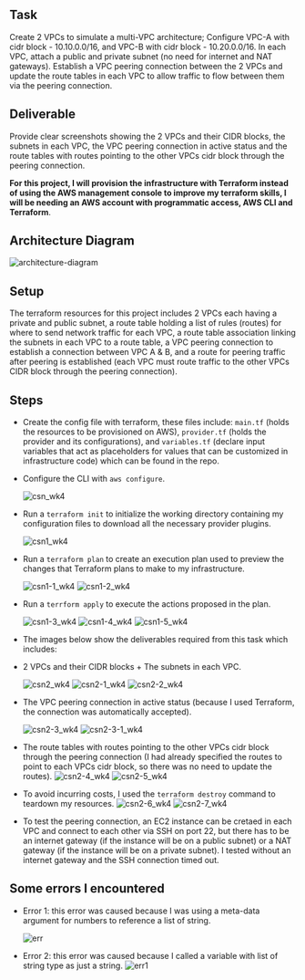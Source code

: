 ## Task
Create 2 VPCs to simulate a multi-VPC architecture; Configure VPC-A with cidr block - 10.10.0.0/16, and VPC-B with cidr block - 10.20.0.0/16. In each VPC, attach a public and private subnet (no need for internet and NAT gateways). Establish a VPC peering connection between the 2 VPCs and update the route tables in each VPC to allow traffic to flow between them via the peering connection.

## Deliverable
Provide clear screenshots showing the 2 VPCs and their CIDR blocks, the subnets in each VPC, the VPC peering connection in active status and the route tables with routes pointing to the other VPCs cidr block through the peering connection.

**For this project, I will provision the infrastructure with Terraform instead of using the AWS management console to improve my terraform skills, I will be needing an AWS account with programmatic access, AWS CLI and Terraform**.

## Architecture Diagram

   ![architecture-diagram](img/arch_dia.png)

## Setup
The terraform resources for this project includes 2 VPCs each having a private and public subnet, a route table holding a list of rules (routes) for where to send network traffic for each VPC, a route table association linking the subnets in each VPC to a route table, a VPC peering connection to establish a connection between VPC A & B, and a route for peering traffic after peering is established (each VPC must route traffic to the other VPCs CIDR block through the peering connection).

## Steps
- Create the config file with terraform, these files include: `main.tf` (holds the resources to be provisioned on AWS), `provider.tf` (holds the provider and its configurations), and `variables.tf` (declare input variables that act as placeholders for values that can be customized in infrastructure code) which can be found in the repo.
- Configure the CLI with `aws configure`.

    ![csn_wk4](img/csn_wk4.png)

- Run a `terraform init` to initialize the working directory containing my configuration files to download all the necessary provider plugins.

    ![csn1_wk4](img/csn1_wk4.png)

- Run a `terraform plan` to create an execution plan used to preview the changes that Terraform plans to make to my infrastructure.

    ![csn1-1_wk4](img/csn1-1_wk4.png)
    ![csn1-2_wk4](img/csn1-2_wk4.png)

- Run a `terrform apply` to execute the actions proposed in the plan.

    ![csn1-3_wk4](img/csn1-3_wk4.png)
    ![csn1-4_wk4](img/csn1-4_wk4.png)
    ![csn1-5_wk4](img/csn1-5_wk4.png)

- The images below show the deliverables required from this task which includes:
- 2 VPCs and their CIDR blocks + The subnets in each VPC.

    ![csn2_wk4](img/csn2_wk4.png)
    ![csn2-1_wk4](img/csn2-1_wk4.png)
    ![csn2-2_wk4](img/csn2-2_wk4.png)

- The VPC peering connection in active status (because I used Terraform, the connection was automatically accepted).

    ![csn2-3_wk4](img/csn2-3_wk4.png)
    ![csn2-3-1_wk4](img/csn2-3-1_wk4.png)

- The route tables with routes pointing to the other VPCs cidr block through the peering connection (I had already specified the routes to point to each VPCs cidr block, so there was no need to update the routes).
    ![csn2-4_wk4](img/csn2-4_wk4.png)
    ![csn2-5_wk4](img/csn2-5_wk4.png)

- To avoid incurring costs, I used the `terraform destroy` command to teardown my resources.
   ![csn2-6_wk4](img/csn2-6_wk4.png)
   ![csn2-7_wk4](img/csn2-7_wk4.png)

- To test the peering connection, an EC2 instance can be cretaed in each VPC and connect to each other via SSH on port 22, but there has to be an internet gateway (if the instance will be on a public subnet) or a NAT gateway (if the instance will be on a private subnet). I tested without an internet gateway and the SSH connection timed out.

## Some errors I encountered
- Error 1: this error was caused because I was using a meta-data argument for numbers to reference a list of string.

   ![err](img/err.png)

- Error 2: this error was caused because I called a variable with list of string type as just a string.
   ![err1](img/err1.png)
